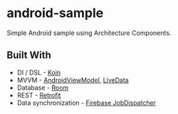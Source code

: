 # android-sample
Simple Android sample using Architecture Components.

## Built With
* DI / DSL - [Koin](https://insert-koin.io)
* MVVM - [AndroidViewModel](https://developer.android.com/reference/android/arch/lifecycle/AndroidViewModel), [LiveData](https://developer.android.com/topic/libraries/architecture/livedata)
* Database - [Room](https://developer.android.com/topic/libraries/architecture/room)
* REST - [Retrofit](http://square.github.io/retrofit/)
* Data synchronization - [Firebase JobDispatcher](https://github.com/firebase/firebase-jobdispatcher-android)
